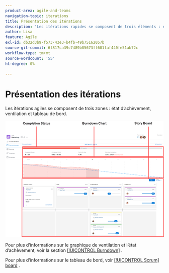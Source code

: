 ```yaml
---
product-area: agile-and-teams
navigation-topic: iterations
title: Présentation des itérations
description: 'Les itérations rapides se composent de trois éléments : état d’achèvement, ventilation et panorama des articles.'
author: Lisa
feature: Agile
exl-id: db32d3b9-f573-43e3-b4fb-49b75162057b
source-git-commit: 6f817ca39c7489b85673ff601faf440fe51ab72c
workflow-type: tm+mt
source-wordcount: '55'
ht-degree: 0%

---
```


# Présentation des itérations

Les itérations agiles se composent de trois zones : état d’achèvement, ventilation et tableau de bord.

![](assets/agile-iteration-with-callouts.png)

Pour plus d’informations sur le graphique de ventilation et l’état d’achèvement, voir la section [[!UICONTROL Burndown]](../../../agile/use-scrum-in-an-agile-team/burndown/burndown.md) .

Pour plus d’informations sur le tableau de bord, voir [[!UICONTROL Scrum] board](../../../agile/use-scrum-in-an-agile-team/scrum-board/scrum-board.md) .
